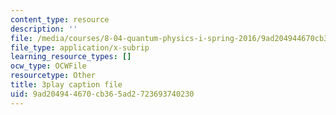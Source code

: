 ```yaml
---
content_type: resource
description: ''
file: /media/courses/8-04-quantum-physics-i-spring-2016/9ad204944670cb365ad2723693740230_8CCFPgd_P1w.srt
file_type: application/x-subrip
learning_resource_types: []
ocw_type: OCWFile
resourcetype: Other
title: 3play caption file
uid: 9ad20494-4670-cb36-5ad2-723693740230
---
```

